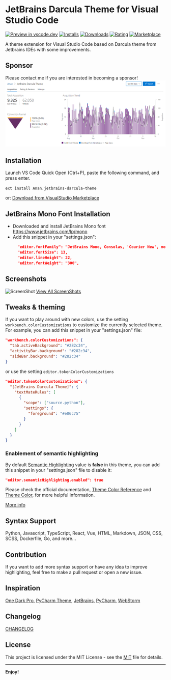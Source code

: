 # JetBrains Darcula Theme for Visual Studio Code
[![Preview in vscode.dev](https://img.shields.io/badge/preview%20in-vscode.dev-blue)](https://vscode.dev/theme/zhuangtongfa.Material-theme)
[![Installs](https://vsmarketplacebadges.dev/installs-short/Anan.jetbrains-darcula-theme.png)](https://vsmarketplacebadges.dev/installs-short/Anan.jetbrains-darcula-theme.png)
[![Downloads](https://vsmarketplacebadges.dev/downloads-short/Anan.jetbrains-darcula-theme.png)](https://vsmarketplacebadges.dev/downloads-short/Anan.jetbrains-darcula-theme.png)
[![Rating](https://vsmarketplacebadges.dev/rating-star/Anan.jetbrains-darcula-theme.png)](https://vsmarketplacebadges.dev/rating-star/Anan.jetbrains-darcula-theme.png)
[![Marketplace](https://vsmarketplacebadges.dev/version/Anan.jetbrains-darcula-theme.png)](https://vsmarketplacebadges.dev/version/Anan.jetbrains-darcula-theme.png)

A theme extension for Visual Studio Code based on Darcula theme from Jetbrains IDEs with some improvements.

## Sponsor
Please contact me if you are interested in becoming a sponsor!
![Report](screenshots/report.png)

## Installation
Launch VS Code Quick Open (Ctrl+P), paste the following command, and press enter.

```ext install Anan.jetbrains-darcula-theme```

or:
[Download from VisualStudio Marketplace](https://marketplace.visualstudio.com/items?itemName=Anan.jetbrains-darcula-theme)

## JetBrains Mono Font Installation
- Downloaded and install JetBrains Mono font https://www.jetbrains.com/lp/mono
- Add this snippet in your "settings.json":
  ```json
    "editor.fontFamily": "JetBrains Mono, Consolas, 'Courier New', monospace",
    "editor.fontSize": 13,
    "editor.lineHeight": 22,
    "editor.fontWeight": "300",
    ```

## Screenshots
![ScreenShot](screenshots/ScreenShots.gif)
[View All ScreenShots](screenshots)

## Tweaks & theming
If you want to play around with new colors, use the setting
`workbench.colorCustomizations` to customize the currently selected theme. For
example, you can add this snippet in your "settings.json" file:

```json
"workbench.colorCustomizations": {
  "tab.activeBackground": "#282c34",
  "activityBar.background": "#282c34",
  "sideBar.background": "#282c34"
}
```

or use the setting `editor.tokenColorCustomizations`

```json
"editor.tokenColorCustomizations": {
  "[JetBrains Darcula Theme]": {
    "textMateRules": [
      {
        "scope": ["source.python"],
        "settings": {
          "foreground": "#e06c75"
        }
      }
    ]
  }
}
```
### Enablement of semantic highlighting
By default [Semantic Highlighting](https://code.visualstudio.com/api/language-extensions/semantic-highlight-guide#enablement-of-semantic-highlighting) value is **false** in this theme, you can add this snippet in your "settings.json" file to disable it:
```json
"editor.semanticHighlighting.enabled": true
```

Please check the official documentation,
[Theme Color Reference](https://code.visualstudio.com/docs/getstarted/theme-color-reference) and
[Theme Color](https://code.visualstudio.com/docs/getstarted/themes), for more helpful information.

[More info](https://code.visualstudio.com/updates/v1_15#_user-definable-syntax-highlighting-colors)


## Syntax Support
Python, Javascript, TypeScript, React, Vue, HTML, Markdown, JSON, CSS, SCSS, Dockerfile, Go, and more...


## Contribution
If you want to add more syntax support or have any idea to improve highlighting, feel free to make a pull request or open a new issue.


## Inspiration
[One Dark Pro](https://github.com/Binaryify/OneDark-Pro), [PyCharm Theme](https://github.com/nicohlr/vscode-pycharm-theme), [JetBrains](https://www.jetbrains.com), [PyCharm](https://www.jetbrains.com/pycharm/), [WebStorm](https://www.jetbrains.com/webstorm/)


## Changelog
[CHANGELOG](CHANGELOG.md)


## License
This project is licensed under the MIT License - see the
[MIT](LICENSE.txt) file for details.


---

**Enjoy!**
